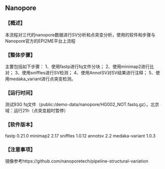 ## Nanopore

### 【概述】
本流程对三代的nanopore数据进行SV分析和点突变分析，使用的软件和步骤与Nanopore官方的EPI2ME平台上流程

### 【整体步骤】
主要包括如下步骤：
1、使用fastp进行fq文件分块；
2、使用minimap2进行比对；
3、使用sniffles进行SV检测；
4、使用AnnotSV对SV结果进行注释；
5、使用medaka_variant进行点突变检测。


### 【运行时间】
测试93G fq文件（public:/demo-data/nanopore/HG002_NOT.fastq.gz）。北京域：运行21h（点突变超时暂停）

### 【软件版本】
fastp   0.21.0
minimap2    2.17
sniffles    1.0.12
annotsv 2.2
medaka-variant  1.0.3

### 【注意事项】
镜像参考https://github.com/nanoporetech/pipeline-structural-variation
